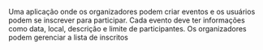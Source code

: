 Uma aplicação onde os organizadores podem criar eventos e os usuários podem se inscrever para participar. Cada evento deve ter informações como data, local, descrição e limite de participantes. Os organizadores podem gerenciar a lista de inscritos